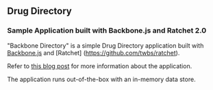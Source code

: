 ## Drug Directory ##

### Sample Application built with Backbone.js and Ratchet 2.0 ###

"Backbone Directory" is a simple Drug Directory application built with [Backbone.js](http://backbonejs.org) and [Ratchet] (https://github.com/twbs/ratchet).

Refer to [this blog post](http://coenraets.org) for more information about the application.

The application runs out-of-the-box with an in-memory data store.
